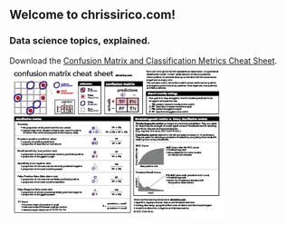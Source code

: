 ## Welcome to chrissirico.com!
### Data science topics, explained.

Download the [Confusion Matrix and Classification Metrics Cheat Sheet](files/confusion-matrix-classification-metrics.pdf).
![Confusion Matrix and Classification Metrics Cheat Sheet preview](images/CM-classification-cheat-sheet.png)
